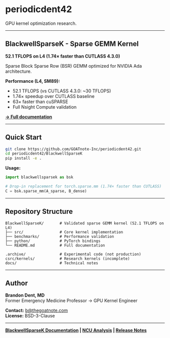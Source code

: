 # periodicdent42

GPU kernel optimization research.

---

## BlackwellSparseK - Sparse GEMM Kernel

**52.1 TFLOPS on L4 (1.74× faster than CUTLASS 4.3.0)**

Sparse Block Sparse Row (BSR) GEMM optimized for NVIDIA Ada architecture.

**Performance (L4, SM89):**
- 52.1 TFLOPS (vs CUTLASS 4.3.0: ~30 TFLOPS)
- 1.74× speedup over CUTLASS baseline
- 63× faster than cuSPARSE
- Full Nsight Compute validation

**[→ Full documentation](BlackwellSparseK/)**

---

## Quick Start

```bash
git clone https://github.com/GOATnote-Inc/periodicdent42.git
cd periodicdent42/BlackwellSparseK
pip install -e .
```

**Usage:**
```python
import blackwellsparsek as bsk

# Drop-in replacement for torch.sparse.mm (1.74× faster than CUTLASS)
C = bsk.sparse_mm(A_sparse, B_dense)
```

---

## Repository Structure

```
BlackwellSparseK/       # Validated sparse GEMM kernel (52.1 TFLOPS on L4)
├── src/                # Core kernel implementation
├── benchmarks/         # Performance validation
├── python/             # PyTorch bindings
└── README.md           # Full documentation

.archive/               # Experimental code (not production)
csrc/kernels/           # Research kernels (incomplete)
docs/                   # Technical notes
```

---

## Author

**Brandon Dent, MD**  
Former Emergency Medicine Professor → GPU Kernel Engineer

**Contact:** b@thegoatnote.com  
**License:** BSD-3-Clause

---

**[BlackwellSparseK Documentation](BlackwellSparseK/) | [NCU Analysis](BlackwellSparseK/NCU_ANALYSIS_PRODUCTION.md) | [Release Notes](BlackwellSparseK/RELEASE_v1.0.0.md)**
